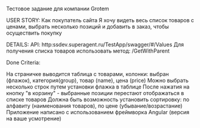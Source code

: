 Тестовое задание для компании Grotem

USER STORY: 
Как покупатель сайта Я хочу видеть весь список товаров с ценами, выбрать несколько позиций и добавить в заказ, чтобы осуществить покупку

DETAILS: 
API: http:ssdev.superagent.ru/TestApp/swagger/#/Values Для получения списка товаров использовать метод: /GetWithParent

Done Criteria:

На страничке выводится таблица с товарами, колонки: выбран (флажок), категория(group), товар (name), цена (price)
Можно выбрать несколько строк путем установки флажка в таблице
После нажатия на кнопку "в корзину" - выбранные позиции перестают отображаться в списке товаров
Должна быть возможность установить сортировку: по алфавиту (наименования товаров), по цене (убывание/возрастание)
Приложение написано с использованием фреймворка Angular (версия на ваше усмотрение)
